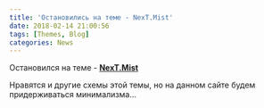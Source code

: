 ```yaml
---
title: 'Остановились на теме - NexT.Mist'
date: 2018-02-14 21:00:56
tags: [Themes, Blog]
categories: News
---
```

Остановился на теме - [**NexT.Mist**](https://github.com/theme-next/hexo-theme-next)
<!--more-->
Нравятся и другие схемы этой темы, но на данном сайте будем придерживаться минимализма...
